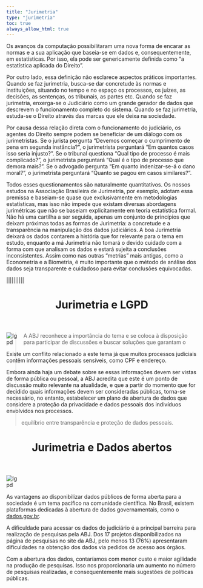 ```yaml
---
title: "Jurimetria"
type: "jurimetria"
toc: true
always_allow_html: true
---
```


Os avanços da computação possibilitaram uma nova forma de encarar as normas e a sua aplicação que baseia-se em dados e, consequentemente, em estatísticas. Por isso, ela pode ser genericamente definida como “a estatística aplicada do Direito”.

Por outro lado, essa definição não esclarece aspectos práticos importantes. Quando se faz jurimetria, busca-se dar concretude às normas e instituições, situando no tempo e no espaço os processos, os juízes, as decisões, as sentenças, os tribunais, as partes etc. Quando se faz jurimetria, enxerga-se o Judiciário como um grande gerador de dados que descrevem o funcionamento completo do sistema. Quando se faz jurimetria, estuda-se o Direito através das marcas que ele deixa na sociedade.

Por causa dessa relação direta com o funcionamento do judiciário, os agentes do Direito sempre podem se beneficiar de um diálogo com os jurimetristas. Se o jurista pergunta “Devemos começar o cumprimento de pena em segunda instância?”, o jurimetrista perguntará “Em quantos casos isso seria injusto?”. Se o tribunal questiona “Qual tipo de processo é mais complicado?”, o jurimetrista perguntará “Qual é o tipo de processo que demora mais?”. Se o advogado pergunta “Em quanto indenizar-se-á o dano moral?”, o jurimetrista perguntará “Quanto se pagou em casos similares?”.

Todos esses questionamentos são naturalmente quantitativos. Os nossos estudos na Associação Brasileira de Jurimetria, por exemplo, adotam essa premissa e baseiam-se quase que exclusivamente em metodologias estatísticas, mas isso não impede que existam diversas abordagens jurimétricas que não se baseiam explicitamente em teoria estatística formal. Não há uma cartilha a ser seguida, apenas um conjunto de princípios que deixam próximas todas as formas de Jurimetria: a concretude e a transparência na manipulação dos dados judiciários. A boa Jurimetria deixará os dados contarem a história que for relevante para o tema em estudo, enquanto a má Jurimetria não tomará o devido cuidado com a forma com que analisam os dados e estará sujeita a conclusões inconsistentes. Assim como nas outras “metrias” mais antigas, como a Econometria e a Biometria, é muito importante que o método de análise dos dados seja transparente e cuidadoso para evitar conclusões equivocadas.

||||||||||

<!-- Jurimetria e LGPD -->

<div class="container" id="article-container">
  <header class="section-header"><h1>Jurimetria e LGPD</h1></header>
  <div class="row"><div class="col-md-1"></div>
  <div class="col-md-11"><div class="col-md-12">
    <div style="align-items: center;justify-content: center;">
      <div class="col-md-4 wow fadeInUp" style="float:left">
        <div class="img">
          <img src="/img/jurimetria/lgpd.png" alt="lgpd" class="img-fluid" style="max-width:80%">
        </div>
      </div>
    <div class="col-md-6 wow fadeInUp" style="float:left">
      <p>Existe um conflito relacionado a este tema já que muitos processos judiciais contêm informações pessoais sensíveis, como CPF e endereço.</p>
      <p>Embora ainda haja um debate sobre se essas informações devem ser vistas de forma pública ou pessoal, a ABJ acredita que este é um ponto de discussão muito relevante na atualidade, e que a partir do momento que for decidido quais informações devem ser consideradas públicas, torna-se necessário, no entanto, estabelecer um plano de abertura de dados que considere a proteção da privacidade e dados pessoais dos indivíduos envolvidos nos processos.</p>
    </div>
    <blockquote>A ABJ reconhece a importância do tema e se coloca à disposição para participar de discussões e buscar soluções que garantam o equilíbrio entre transparência e proteção de dados pessoais.</blockquote>
  </div>
</div></div>


<!-- Jurimetria e Dados abertos -->

<div class="container" id="article-container">
  <header class="section-header"><h1>Jurimetria e Dados abertos</h1></header>
  <div class="row"><div class="col-md-1"></div>
  <div class="col-md-11"><div class="col-md-12">
    <div style="align-items: center;justify-content: center;">
      <div class="col-md-4 wow fadeInUp" style="float:left">
        <div class="img">
          <img src="/img/jurimetria/open.png" alt="lgpd" class="img-fluid" style="max-width:80%">
        </div>
      </div>
    <div class="col-md-6 wow fadeInUp" style="float:left">
      <p>As vantagens ao disponibilizar dados públicos de forma aberta para a sociedade é um tema pacífico na comunidade científica. No Brasil, existem plataformas dedicadas à abertura de dados governamentais, como o <a href="https://dados.gov.br" target="_blank">dados.gov.br</a>.</p>
      <p>A dificuldade para acessar os dados do judiciário é a principal barreira para realização de pesquisas pela ABJ. Dos 17 projetos disponibilizados na página de pesquisas no site da ABJ, pelo menos 13 (76%) apresentaram dificuldades na obtenção dos dados via pedidos de acesso aos órgãos.</p>
      <p>Com a abertura dos dados, contaríamos com menor custo e maior agilidade na produção de pesquisas. Isso nos proporcionaria um aumento no número de pesquisas realizadas, e consequentemente mais sugestões de políticas públicas.</p>
    </div>
  </div>
</div>


